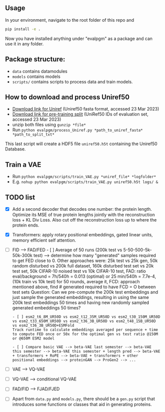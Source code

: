 ## Usage

In your environment, navigate to the root folder of this repo and
```bash
pip install -e .
```

Now you have installed anything under "evalpgm" as a package and can use it in any folder.

## Package structure:

- `data` contains datamodules
- `models` contains models
- `scripts/` contains scripts to process data and train models.

## How to download and process Uniref50
- [Download link for Uniref](https://www.uniprot.org/help/downloads) (Uniref50 fasta format, accessed 23 Mar 2023)
- [Download link for pre-training split](https://github.com/facebookresearch/esm#available-pretraining-split) (UniRef50 IDs of evaluation set, accessed 23 Mar 2023)
- unzip both files using `gunzip *file*`
- Run `python evalpgm/process_Uniref.py *path_to_uniref_fasta* *path_to_split_txt*`

This last script will create a HDF5 file `uniref50.h5t` containing the Uniref50 Database.

## Train a VAE
- Run `python evalpgm/scripts/train_VAE.py *uniref_file* *logfolder*`
- E.g. `nohup python evalpgm/scripts/train_VAE.py uniref50.h5t logs/ &`



## TODO list
- [x] Add a second decoder that decodes one number: the protein length. Optimize its MSE of true protein lengths jointly with the reconstruction loss + KL Div Loss. Also cut off the reconstruction loss up to where the protein ends.
- [x] Transformers: apply rotary positional embeddings, gated linear units, memory efficient self attention.
- [ ] FID --> FAD/FED
      - [ ] Average of 50 runs (200k test vs 5-50-500-5k-50k-300k test)  --> determine how many "generated" samples required to get FED close to 0. 
      Other approaches were: 25k test vs 25k gen, 50k random disturbed vs 200k full dataset, 160k disturbed test set vs 20k test set, 50k CIFAR-10 noised test vs 10k CIFAR-10 test, FAD: ratio eval/background = 7h/540h = 0.013 (optimal) or 25 min/540h = 7.7e-4, (10k train vs 10k test) for 50 rounds, average it, FCD: approach mentioned above, find # generated required to have FCD = O between test sets
      Question: Can we pre-compute the 200k test embeddings and just sample the generated embeddings, resulting in using the same 200k test embeddings 50 times and having new randomly sampled generated embeddings 50 times?

      - [ ] esm2_t6_8M_UR50D vs esm2_t12_35M_UR50D vs esm2_t30_150M_UR50D vs esm2_t33_650M_UR50D vs esm2_t36_3B_UR50D vs esm2_t48_15B_UR50D vs esm2_t36_3B_UR50D+ESMFold
      Track runtime to calculate embeddings averaged per sequence + time to compute FED once or 50x for the optimal gen vs test ratio @150M or @650M ESM2 model

      - [ ] Compare basic VAE --> beta-VAE last semester --> beta-VAE this semester --> beta-VAE this semester + length pred --> beta-VAE + transformers + RoPE --> beta-VAE + transformers + other positional embeddings --> proteinGAN --> ProGen2 --> ...

- [ ] VAE --> VQ-VAE
- [ ] VQ-VAE --> conditional VQ-VAE
- [ ] FAD/FID --> FJAD/FJED
- [ ] Apart from `data.py` and `models.py`, there should be a `gen.py` script that introduces some functions or classes that aid in generating proteins.


